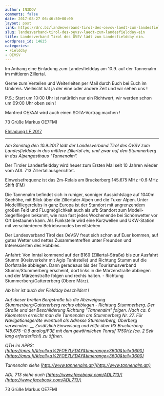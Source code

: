```yaml
---
author: IN3DOV
comments: false
date: 2017-08-27 06:46:50+00:00
layout: post
link: https://drc.bz/landesverband-tirol-des-oevsv-laedt-zum-landesfieldday-ein/
slug: landesverband-tirol-des-oevsv-laedt-zum-landesfieldday-ein
title: Landesverband Tirol des ÖVSV lädt zum Landesfieldday ein.
wordpress_id: 14625
categories:
- Fieldday
- OEVSV
---
```


Im Anhang eine Einladung zum Landesfieldday am 10.9. auf der Tannenalm im mittleren Zillertal.

Gerne zum Verteilen und Weiterleiten per Mail durch Euch bei Euch im Umkreis. Vielleicht hat ja der eine oder andere Zeit und wir sehen uns !

P.S.: Start um 10:00 Uhr ist natürlich nur ein Richtwert, wir werden schon um 09:00 Uhr oben sein !

Manfred OE7AAI wird auch einen SOTA-Vortrag machen !

73 Grüße Markus OE7FMI

[EInladung LF 2017](https://drc.bz/landesverband-tirol-des-oevsv-laedt-zum-landesfieldday-ein/einladung-lf-2017/)



* * *



_Am Sonntag den 10.9.2017 lädt der Landesverband Tirol des ÖVSV zum Landesfieldday in das mittlere Zillertal ein, und zwar auf den Stummerberg in das Alpengasthaus "Tannenalm"._

Der Tiroler Landesfieldday wird heuer zum Ersten Mal seit 10 Jahren wieder vom ADL 713 Zillertal ausgerichtet.

Einweisefrequenz ist das 2m-Relais am Bruckerberg 145.675 MHz -0.6 MHz Shift (FM)

Die Tannenalm befindet sich in ruhiger, sonniger Aussichtslage auf 1040m Seehöhe, mit Blick über die Zillertaler Alpen und die Tuxer Alpen. Unter Modellfliegerclubs in ganz Europa ist der Standort mit angrenzendem großen Feld und FLugmöglichkeit auch als ufb Standort zum Modell-Segelfliegen bekannt, wie man fast jedes Wochenende bei Schönwetter vor Ort bestaunen kann. Als Funkstelle wird eine Kurzwellen und UKW-Station mit verschiedenen Betriebsmodes bereitstehen.

Der Landesverband Tirol des OeVSV freut sich schon auf Euer kommen, auf gutes Wetter und nettes Zusammentreffen unter Freunden und Interessierten des Hobbies.

Anfahrt:
Von Inntal kommend auf der B169 (Zillertal-Straße) bis zur Ausfahrt Stumm (Kreisverkehr mit Agip Tankstelle) und Richtung Stumm auf die Dorfstraße abbiegen. Dann geradeaus bis der Tourismusverband Stumm/Stummerberg erscheint, dort links in die Märzenstraße abbiegen und der Märzenstraße folgen und rechts halten. - Richtung Stummerberg/Gattererberg (Obere März).

_Ab hier ist auch der Fieldday beschildert !_

_Auf dieser breiten Bergstraße bis die Abzweigung Stummerberg/Gattererberg rechts abbiegen - Richtung Stummerberg. Der Straße und der Beschilderung Richtung "Tannenalm" folgen. Nach ca. 6 Kilometern erreicht man die Tannenalm am Stummerberg Nr. 27. Für Navigationsgeräte eventuell als Adresse Stummerberg, Oberberg verwenden. __
Zusätzlich Einweisung und Hilfe über R3 Bruckerberg 145.675 -0.6 analog/F3E mit dem gewöhnlichen Tonruf 1750Hz (ca. 2 Sek lang erforderlich!) zu öffnen._

_QTH im APRS: [https://aprs.fi/#!call=a%2FOE7LFDAY&timerange=3600&tail=3600](https://aprs.fi/#!call=a%2FOE7LFDAY&timerange=3600&tail=3600)_

_Tannenalm siehe [http://www.tannenalm.at/](http://www.tannenalm.at/)_

_ADL 713 siehe auch [https://www.facebook.com/ADL713/](https://www.facebook.com/ADL713/)_



73 Grüße Markus OE7FMI
